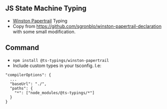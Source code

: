 ## JS State Machine Typing
- [Winston Papertrail](https://github.com/kenperkins/winston-papertrail) Typing
- Copy from https://github.com/sgronblo/winston-papertrail-declaration with some small modification.

## Command
- `npm install @ts-typings/winston-papertrail`
- Include custom types in your tsconfig. I.e:

```
"compilerOptions": {
  ...
  "baseUrl": "./",
  "paths": {
    "*": ["node_modules/@ts-typings/*"]
  }
}
```

